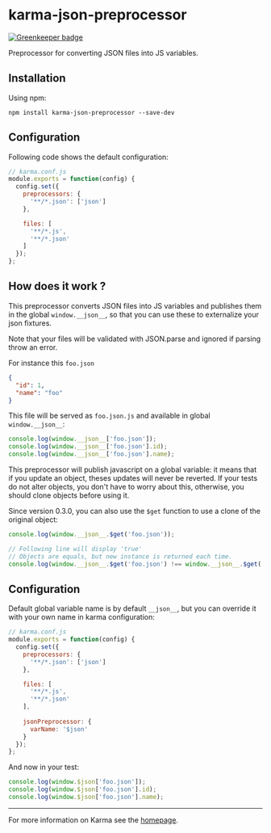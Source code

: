 # karma-json-preprocessor

[![Greenkeeper badge](https://badges.greenkeeper.io/mjeanroy/karma-json-preprocessor.svg)](https://greenkeeper.io/)

Preprocessor for converting JSON files into JS variables.

## Installation

Using npm:

`npm install karma-json-preprocessor --save-dev`

## Configuration

Following code shows the default configuration:

```js
// karma.conf.js
module.exports = function(config) {
  config.set({
    preprocessors: {
      '**/*.json': ['json']
    },

    files: [
      '**/*.js',
      '**/*.json'
    ]
  });
};
```

## How does it work ?

This preprocessor converts JSON files into JS variables and publishes them in the global `window.__json__`, so that you can use these to externalize your json fixtures.

Note that your files will be validated with JSON.parse and ignored if parsing throw an error.

For instance this `foo.json`

```json
{
  "id": 1,
  "name": "foo"
}
```
This file will be served as `foo.json.js` and available in global `window.__json__`:

```js
console.log(window.__json__['foo.json']);
console.log(window.__json__['foo.json'].id);
console.log(window.__json__['foo.json'].name);
```

This preprocessor will publish javascript on a global variable: it means that if you update an object, theses updates will never be reverted. If your tests do not alter objects, you don't have to worry about this, otherwise, you should clone objects before using it.

Since version 0.3.0, you can also use the `$get` function to use a clone of the original object:

```js
console.log(window.__json__.$get('foo.json'));

// Following line will display 'true'
// Objects are equals, but new instance is returned each time.
console.log(window.__json__.$get('foo.json') !== window.__json__.$get('foo.json'));
```

## Configuration

Default global variable name is by default `__json__`, but you can override it with your own name in karma configuration:

```js
// karma.conf.js
module.exports = function(config) {
  config.set({
    preprocessors: {
      '**/*.json': ['json']
    },

    files: [
      '**/*.js',
      '**/*.json'
    ],
    
    jsonPreprocessor: {
      varName: '$json'
    }
  });
};
```

And now in your test:

```js
console.log(window.$json['foo.json']);
console.log(window.$json['foo.json'].id);
console.log(window.$json['foo.json'].name);
```

----

For more information on Karma see the [homepage].


[homepage]: http://karma-runner.github.com
